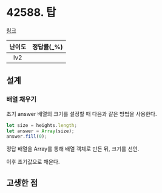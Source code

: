 # 42588. 탑

[링크](https://programmers.co.kr/learn/courses/30/lessons/42588)

| 난이도 | 정답률(\_%) |
| :----: | :---------: |
|  lv2   |             |

## 설계

### 배열 채우기

초기 answer 배열의 크기를 설정할 때 다음과 같은 방법을 사용한다.

```javascript
let size = heights.length;
let answer = Array(size);
answer.fill(0);
```

정답 배열을 Array를 통해 배열 객체로 만든 뒤, 크기를 선언.

이후 초기값으로 채운다.

## 고생한 점
